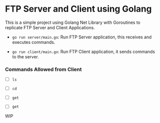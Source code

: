 # FTP Server and Client using Golang

This is a simple project using Golang Net Library with Goroutines to replicate FTP Server and Client Applications.

- `go run server/main.go`: Run FTP Server application, this receives and executes commands.

- `go run client/main.go`: Run FTP Client application, it sends commands to the server.

### Commands Allowed from Client

- [ ] `ls`

- [ ] `cd`

- [ ] `get`

- [ ] `get`

WIP
